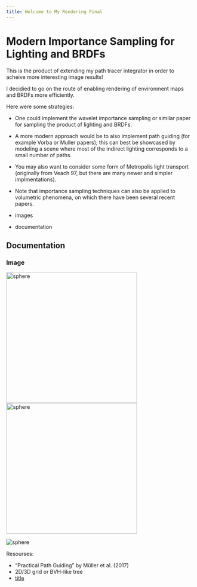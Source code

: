 ```yaml
---
title: Welcome to My Rendering Final
---
```


# **Modern Importance Sampling for Lighting and BRDFs**

This is the product of extending my path tracer integrator in order to acheive more interesting image results!

I decidied to go on the route of enabling rendering of environment maps and BRDFs more efficiently. 

Here were some strategies: 
- One could implement the wavelet importance sampling or similar paper for sampling the product of lighting and BRDFs.
- A more modern approach would be to also implement path guiding (for example Vorba or Muller papers); this can best be showcased by modeling a scene where most of the indirect lighting corresponds to a small number of paths.
- You may also want to consider some form of Metropolis light transport (originally from Veach 97, but there are many newer and simpler implmentations).
- Note that importance sampling techniques can also be applied to volumetric phenomena, on which there have been several recent papers. 

- images
- documentation


## **Documentation**

### **Image**

<p>
  <img src="https://github.com/user-attachments/assets/b5519dd7-de41-43b3-bb87-e03fdb158498" alt="sphere" width="350">
  <img src="https://github.com/user-attachments/assets/b5519dd7-de41-43b3-bb87-e03fdb158498" alt="sphere" width="350">
</p>


![sphere](https://github.com/user-attachments/assets/b5519dd7-de41-43b3-bb87-e03fdb158498)

Resourses:
- “Practical Path Guiding” by Müller et al. (2017)
- 2D/3D grid or BVH-like tree
- [title](https://www.example.com)
